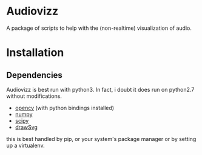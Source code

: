 Audiovizz
=========

A package of scripts to help with the (non-realtime) visualization of audio.


Installation
============

Dependencies
------------

Audiovizz is best run with python3. In fact, i doubt it does run on python2.7
without modifications.

- [opencv](https://opencv.org/) (with python bindings installed)
- [numpy](http://www.numpy.org/)
- [scipy](https://www.scipy.org/)
- [drawSvg](https://pypi.org/project/drawSvg/)

this is best handled by pip, or your system's package manager or by setting up
a virtualenv.
